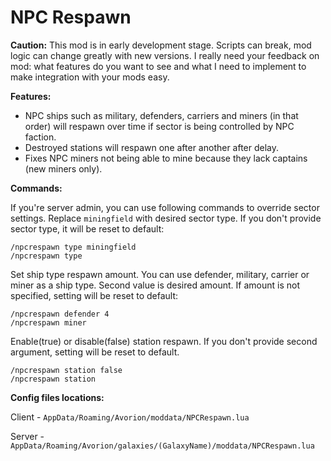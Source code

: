 # NPC Respawn

**Caution:** This mod is in early development stage. Scripts can break, mod logic can change greatly with new versions.
I really need your feedback on mod: what features do you want to see and what I need to implement to make integration with your mods easy.

**Features:**
* NPC ships such as military, defenders, carriers and miners (in that order) will respawn over time if sector is being controlled by NPC faction.
* Destroyed stations will respawn one after another after delay.
* Fixes NPC miners not being able to mine because they lack captains (new miners only).

**Commands:**

If you're server admin, you can use following commands to override sector settings.
Replace `miningfield` with desired sector type. If you don't provide sector type, it will be reset to default:
```
/npcrespawn type miningfield
/npcrespawn type
```

Set ship type respawn amount. You can use defender, military, carrier or miner as a ship type. Second value is desired amount. If amount is not specified, setting will be reset to default:
```
/npcrespawn defender 4
/npcrespawn miner
```

Enable(true) or disable(false) station respawn. If you don't provide second argument, setting will be reset to default.

```
/npcrespawn station false
/npcrespawn station
```

**Config files locations:**

Client - `AppData/Roaming/Avorion/moddata/NPCRespawn.lua`

Server - `AppData/Roaming/Avorion/galaxies/(GalaxyName)/moddata/NPCRespawn.lua`
